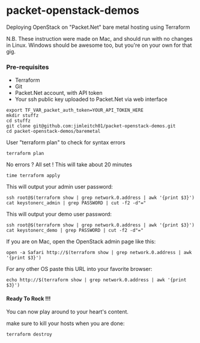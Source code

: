 # packet-openstack-demos

Deploying OpenStack on "Packet.Net" bare metal hosting using Terraform

N.B. These instruction were made on Mac, and should run with no changes in Linux. Windows should be awesome too, but
you're on your own for that gig.

### Pre-requisites

- Terraform
- Git
- Packet.Net account, with API token
- Your ssh public key uploaded to Packet.Net via web interface


```
export TF_VAR_packet_auth_token=YOUR_API_TOKEN_HERE
mkdir stuffz
cd stuffz
git clone git@github.com:jimleitch01/packet-openstack-demos.git
cd packet-openstack-demos/baremetal
```

User "terraform plan" to check for syntax errors
```
terraform plan
```

No errors ? All set ! This will take about 20 minutes
```
time terraform apply
```

This will output your admin user password:
```
ssh root@$(terraform show | grep network.0.address | awk '{print $3}') cat keystonerc_admin | grep PASSWORD | cut -f2 -d"="
```

This will output your demo user password:
```
ssh root@$(terraform show | grep network.0.address | awk '{print $3}') cat keystonerc_demo | grep PASSWORD | cut -f2 -d"="
```

If you are on Mac, open the OpenStack admin page like this:
```
open -a Safari http://$(terraform show | grep network.0.address | awk '{print $3}')
```

For any other OS paste this URL into your favorite browser:
```
echo http://$(terraform show | grep network.0.address | awk '{print $3}')
```

#### Ready To Rock !!!


You can now play around to your heart's content.

make sure to kill your hosts when you are done:

```
terraform destroy
```
